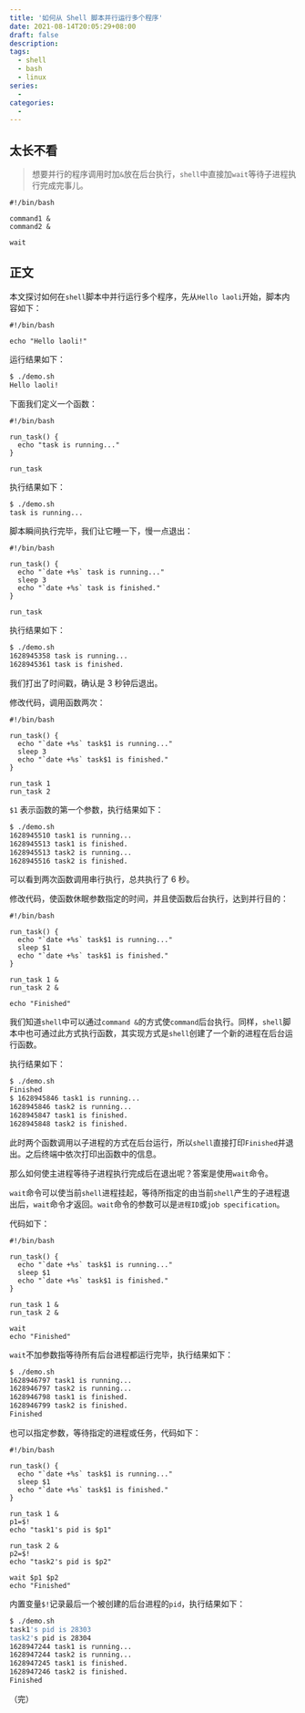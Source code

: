 ```yaml
---
title: '如何从 Shell 脚本并行运行多个程序'
date: 2021-08-14T20:05:29+08:00
draft: false
description:
tags:
  - shell
  - bash
  - linux
series:
  -
categories:
  -
---
```


## 太长不看

> 想要并行的程序调用时加`&`放在后台执行，`shell`中直接加`wait`等待子进程执行完成完事儿。

```shell
#!/bin/bash

command1 &
command2 &

wait
```

## 正文

本文探讨如何在`shell`脚本中并行运行多个程序，先从`Hello laoli`开始，脚本内容如下：

```shell
#!/bin/bash

echo "Hello laoli!"
```

运行结果如下：

```bash
$ ./demo.sh
Hello laoli!
```

下面我们定义一个函数：

```shell
#!/bin/bash

run_task() {
  echo "task is running..."
}

run_task
```

执行结果如下：

```bash
$ ./demo.sh
task is running...
```

脚本瞬间执行完毕，我们让它睡一下，慢一点退出：

```shell
#!/bin/bash

run_task() {
  echo "`date +%s` task is running..."
  sleep 3
  echo "`date +%s` task is finished."
}

run_task
```

执行结果如下：

```bash
$ ./demo.sh
1628945358 task is running...
1628945361 task is finished.
```

我们打出了时间戳，确认是 3 秒钟后退出。

修改代码，调用函数两次：

```shell
#!/bin/bash

run_task() {
  echo "`date +%s` task$1 is running..."
  sleep 3
  echo "`date +%s` task$1 is finished."
}

run_task 1
run_task 2
```

`$1` 表示函数的第一个参数，执行结果如下：

```bash
$ ./demo.sh
1628945510 task1 is running...
1628945513 task1 is finished.
1628945513 task2 is running...
1628945516 task2 is finished.
```

可以看到两次函数调用串行执行，总共执行了 6 秒。

修改代码，使函数休眠参数指定的时间，并且使函数后台执行，达到并行目的：

```shell
#!/bin/bash

run_task() {
  echo "`date +%s` task$1 is running..."
  sleep $1
  echo "`date +%s` task$1 is finished."
}

run_task 1 &
run_task 2 &

echo "Finished"
```

我们知道`shell`中可以通过`command &`的方式使`command`后台执行。同样，`shell`脚本中也可通过此方式执行函数，其实现方式是`shell`创建了一个新的进程在后台运行函数。

执行结果如下：

```bash
$ ./demo.sh
Finished
$ 1628945846 task1 is running...
1628945846 task2 is running...
1628945847 task1 is finished.
1628945848 task2 is finished.
```

此时两个函数调用以子进程的方式在后台运行，所以`shell`直接打印`Finished`并退出。之后终端中依次打印出函数中的信息。

那么如何使主进程等待子进程执行完成后在退出呢？答案是使用`wait`命令。

`wait`命令可以使当前`shell`进程挂起，等待所指定的由当前`shell`产生的子进程退出后，`wait`命令才返回。`wait`命令的参数可以是`进程ID`或`job specification`。

代码如下：

```shell
#!/bin/bash

run_task() {
  echo "`date +%s` task$1 is running..."
  sleep $1
  echo "`date +%s` task$1 is finished."
}

run_task 1 &
run_task 2 &

wait
echo "Finished"
```

`wait`不加参数指等待所有后台进程都运行完毕，执行结果如下：

```bash
$ ./demo.sh
1628946797 task1 is running...
1628946797 task2 is running...
1628946798 task1 is finished.
1628946799 task2 is finished.
Finished
```

也可以指定参数，等待指定的进程或任务，代码如下：

```shell
#!/bin/bash

run_task() {
  echo "`date +%s` task$1 is running..."
  sleep $1
  echo "`date +%s` task$1 is finished."
}

run_task 1 &
p1=$!
echo "task1's pid is $p1"

run_task 2 &
p2=$!
echo "task2's pid is $p2"

wait $p1 $p2
echo "Finished"
```

内置变量`$!`记录最后一个被创建的后台进程的`pid`，执行结果如下：

```bash
$ ./demo.sh
task1's pid is 28303
task2's pid is 28304
1628947244 task1 is running...
1628947244 task2 is running...
1628947245 task1 is finished.
1628947246 task2 is finished.
Finished
```

（完）
